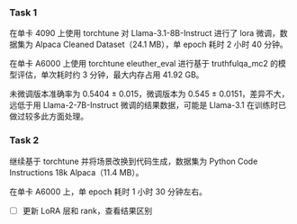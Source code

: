 ### Task 1

在单卡 4090 上使用 torchtune 对 Llama-3.1-8B-Instruct 进行了 lora 微调，数据集为 Alpaca Cleaned Dataset（24.1 MB），单 epoch 耗时 2 小时 40 分钟。

在单卡 A6000 上使用 torchtune eleuther_eval 进行基于 truthfulqa_mc2 的模型评估，单次耗时约 3 分钟，最大内存占用 41.92 GB。

未微调版本准确率为 0.5404 ± 0.015，微调版本为 0.545 ± 0.0151，差异不大，远低于用 Llama-2-7B-Instruct 微调的结果数据，可能是 Llama-3.1 在训练时已做过较多此方面处理。

### Task 2

继续基于 torchtune 并将场景改换到代码生成，数据集为 Python Code Instructions 18k Alpaca（11.4 MB）。

在单卡 A6000 上，单 epoch 耗时 1 小时 30 分钟左右。

- [ ] 更新 LoRA 层和 rank，查看结果区别